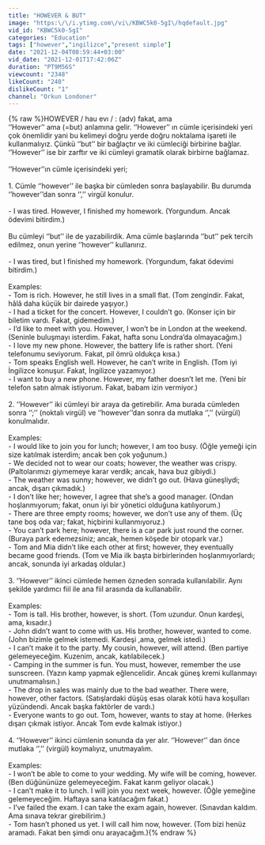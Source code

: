 ```yaml
---
title: "HOWEVER & BUT"
image: "https:\/\/i.ytimg.com\/vi\/KBWC5k0-5gI\/hqdefault.jpg"
vid_id: "KBWC5k0-5gI"
categories: "Education"
tags: ["however","ingilizce","present simple"]
date: "2021-12-04T08:59:44+03:00"
vid_date: "2021-12-01T17:42:06Z"
duration: "PT9M56S"
viewcount: "2348"
likeCount: "240"
dislikeCount: "1"
channel: "Orkun Londoner"
---
```

{% raw %}HOWEVER  / hau evı / : (adv)  fakat, ama<br />‘’However’’ ama (=but) anlamına gelir. ‘’However’’ ın cümle içerisindeki yeri çok önemlidir yani bu kelimeyi doğru yerde doğru noktalama işareti ile kullanmalıyız. Çünkü ‘’but’’ bir bağlaçtır ve iki cümleciği birbirine bağlar. ‘’However’’ ise bir zarftır ve iki cümleyi gramatik olarak birbirne bağlamaz.<br /><br />‘’However’’ın cümle içerisindeki yeri;<br /><br />1. Cümle ‘’however’’ ile başka bir cümleden sonra başlayabilir. Bu durumda ‘’however’’dan sonra ‘’,’’ virgül konulur.<br /><br />- I was tired. However, I finished my homework. (Yorgundum. Ancak ödevimi bitirdim.)<br /><br />Bu cümleyi ‘’but’’ ile de yazabilirdik. Ama cümle başlarında ‘’but’’ pek tercih edilmez, onun yerine ‘’however’’ kullanırız.<br /><br />- I was tired, but I finished my homework. (Yorgundum, fakat ödevimi bitirdim.)<br /><br />Examples:<br />- Tom is rich. However, he still lives in a small flat. (Tom zengindir. Fakat, hâlâ daha küçük bir dairede yaşıyor.)<br />- I had a ticket for the concert. However, I couldn’t go. (Konser için bir biletim vardı. Fakat, gidemedim.)<br />- I’d like to meet with you. However, I won’t be in London at the weekend. (Seninle buluşmayı isterdim. Fakat, hafta sonu Londra’da olmayacağım.)<br />- I love my new phone. However, the battery life is rather short. (Yeni telefonumu seviyorum. Fakat, pil ömrü oldukça kısa.)<br />- Tom speaks English well. However, he can’t write in English. (Tom iyi İngilizce konuşur. Fakat, İngilizce yazamıyor.)<br />- I want to buy a new phone. However, my father doesn’t let me. (Yeni bir telefon satın almak istiyorum. Fakat, babam izin vermiyor.)<br /><br />2. ‘’However’’ iki cümleyi bir araya da getirebilir. Ama burada cümleden sonra ‘’;’’ (noktalı virgül) ve ‘’however’’dan sonra da mutlaka ‘’,’’ (vürgül) konulmalıdır.<br /><br />Examples:<br />- I would like to join you for lunch; however, I am too busy. (Öğle yemeği için size katılmak isterdim; ancak ben çok yoğunum.)<br />- We decided not to wear our coats; however, the weather was crispy. (Paltolarımızı giymemeye karar verdik; ancak, hava buz gibiydi.)<br />- The weather was sunny; however, we didn’t go out. (Hava güneşliydi; ancak, dışarı çıkmadık.)<br />- I don’t like her; however, I agree that she’s a good manager. (Ondan hoşlanmıyorum;  fakat, onun iyi bir yönetici olduğuna katılıyorum.)<br />- There are three empty rooms; however, we don’t use any of them. (Üç tane boş oda var; fakat, hiçbirini kullanmıyoruz.)<br />- You can’t park here; however, there is a car park just round the corner. (Buraya park edemezsiniz; ancak, hemen köşede bir otopark var.)<br />- Tom and Mia didn’t like each other at first; however, they eventually became good friends. (Tom ve Mia ilk başta birbirlerinden hoşlanmıyorlardı; ancak, sonunda iyi arkadaş oldular.)<br /><br />3. ‘’However’’ ikinci cümlede hemen özneden sonrada kullanılabilir. Aynı şekilde yardımcı fiil ile ana fiil arasında da kullanabilir.<br /><br />Examples:<br />- Tom is tall. His brother, however, is short. (Tom uzundur. Onun kardeşi, ama, kısadır.)<br />- John didn’t want to come with us. His brother, however, wanted to come. (John bizimle gelmek istemedi. Kardeşi ,ama, gelmek istedi.)<br />- I can’t make it to the party. My cousin, however, will attend. (Ben partiye gelemeyeceğim. Kuzenim, ancak, katılabilecek.)<br />- Camping in the summer is fun. You must, however, remember the use sunscreen. (Yazın kamp yapmak eğlencelidir. Ancak güneş kremi kullanmayı unutmamalısın.)<br />- The drop in sales was mainly due to the bad weather. There were, however, other factors. (Satışlardaki düşüş esas olarak kötü hava koşulları yüzündendi. Ancak başka faktörler de vardı.)<br />- Everyone wants to go out. Tom, however, wants to stay at home. (Herkes dışarı çıkmak istiyor. Ancak Tom evde kalmak istiyor.)<br /><br />4. ‘’However’’ ikinci cümlenin sonunda da yer alır. ‘’However’’ dan önce mutlaka ‘’,’’ (virgül) koymalıyız, unutmayalım.<br /><br />Examples:<br />- I won’t be able to come to your wedding. My wife will be coming, however. (Ben düğününüze gelemeyeceğim. Fakat karım geliyor olacak.)<br />- I can’t make it to lunch. I will join you next week, however. (Öğle yemeğine gelemeyeceğim. Haftaya sana katılacağım fakat.)<br />- I’ve failed the exam. I can take the exam again, however. (Sınavdan kaldım. Ama sınava tekrar girebilirim.)<br />- Tom hasn’t phoned us yet. I will call him now, however. (Tom bizi henüz aramadı. Fakat ben şimdi onu arayacağım.){% endraw %}
